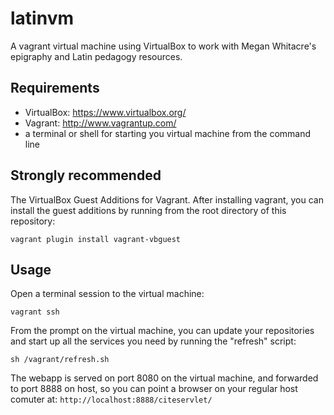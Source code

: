 latinvm
=======

A vagrant virtual machine using VirtualBox to work with Megan Whitacre's epigraphy and Latin pedagogy resources.


## Requirements ##

- VirtualBox: <https://www.virtualbox.org/>
- Vagrant: <http://www.vagrantup.com/>
- a terminal or shell for starting you virtual machine from the command line 

## Strongly recommended ##

The VirtualBox Guest Additions for Vagrant.  After installing vagrant, you can install the guest additions by running from the root directory of this repository:

    vagrant plugin install vagrant-vbguest


## Usage ##

Open a terminal session to the virtual machine:

    vagrant ssh

From the prompt on the virtual machine, you can update your repositories and start up all the services you need 
by running the "refresh" script:

    sh /vagrant/refresh.sh

The webapp is served on port 8080 on the virtual machine, and forwarded to port 8888 on host, so you can point 
a browser on your regular host comuter at: `http://localhost:8888/citeservlet/`



